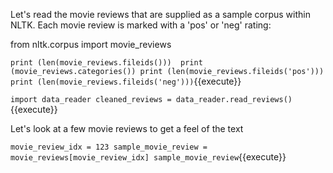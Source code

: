 
Let's read the movie reviews that are supplied as a sample corpus within NLTK.
Each movie review is marked with a 'pos' or 'neg' rating:

from nltk.corpus import movie_reviews 
 
`print (len(movie_reviews.fileids())) 
print (movie_reviews.categories())
print (len(movie_reviews.fileids('pos')))
print (len(movie_reviews.fileids('neg')))`{{execute}}



`import data_reader
cleaned_reviews = data_reader.read_reviews()`{{execute}}

Let's look at a few movie reviews to get a feel of the text

`movie_review_idx = 123
sample_movie_review = movie_reviews[movie_review_idx]
sample_movie_review`{{execute}}

